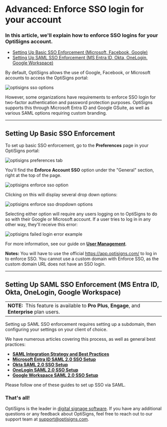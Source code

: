 # Advanced: Enforce SSO login for your account

### In this article, we'll explain how to enforce SSO logins for your OptiSigns account.

* [Setting Up Basic SSO Enforcement (Microsoft, Facebook, Google)](#BasicSSO)
* [Setting Up SAML SSO Enforcement (MS Entra ID, Okta, OneLogin, Google Workspace)](#SAML)

By default, OptiSigns allows the use of Google, Facebook, or Microsoft accounts to access the OptiSigns portal:

![optisigns sso options](https://support.optisigns.com/hc/article_attachments/37792885011987)

However, some organizations have requirements to enforce SSO login for two-factor authentication and password protection purposes. OptiSigns supports this through Microsoft Entra ID and Google GSuite, as well as various SAML options requiring custom branding.

---

## Setting Up Basic SSO Enforcement

To set up basic SSO enforcement, go to the **Preferences** page in your OptiSigns portal:

![optisigns preferences tab](https://support.optisigns.com/hc/article_attachments/37792885015699)

You'll find the **Enforce Account SSO** option under the "General" section, right at the top of the page.

![optisigns enforce sso option](https://support.optisigns.com/hc/article_attachments/37792931285523)

Clicking on this will display several drop down options:

![optisigns enforce sso dropdown options](https://support.optisigns.com/hc/article_attachments/37792931288339)

Selecting either option will require any users logging on to OptiSigns to do so with their Google or Microsoft account. If a user tries to log in in any other way, they'll receive this error:

![optisigns failed login error example](https://support.optisigns.com/hc/article_attachments/1500001233801)

For more information, see our guide on **[User Management](https://support.optisigns.com/hc/en-us/articles/360046356113-Advanced-Security-Managing-User-Roles#AddingorInviting)**.

**Notes:** You will have to use the official <https://app.optisigns.com/> to log in to enforce SSO. You cannot use a custom domain with Enforce SSO, as the custom domain URL does not have an SSO login.

---

## Setting Up SAML SSO Enforcement (MS Entra ID, Okta, OneLogin, Google Workspace)

|  |
| --- |
| **NOTE:**  This feature is available to **Pro Plus**, **Engage**, and **Enterprise** plan users. |

Setting up SAML SSO enforcement requires setting up a subdomain, then configuring your settings on your client of choice.

We have numerous articles covering this process, as well as general best practices:

* [**SAML Integration Strategy and Best Practices**](https://support.optisigns.com/hc/en-us/articles/4407128433299-SAML-integration-strategy-best-practice)
* [**Microsoft Entra ID SAML 2.0 SSO Setup**](https://support.optisigns.com/hc/en-us/articles/4407252213395-How-to-Set-Up-SAML-2-0-with-OptiSigns-and-MS-Entra-ID-formerly-Azure-AD)
* [**Okta SAML 2.0 SSO Setup**](https://support.optisigns.com/hc/en-us/articles/4404590815635-How-to-set-up-SAML-2-0-with-OptiSigns-and-Okta)
* [**OneLogin SAML 2.0 SSO Setup**](https://support.optisigns.com/hc/en-us/articles/4407386819731-How-to-set-up-SAML-2-0-with-OptiSigns-and-OneLogin)
* [**Google Workspace SAML 2.0 SSO Setup**](https://support.optisigns.com/hc/en-us/articles/4407493404307-How-to-set-up-SAML-2-0-with-OptiSigns-and-Google-Workspace)

Please follow one of these guides to set up SSO via SAML.

### **That's all!**

OptiSigns is the leader in [digital signage software](https://www.optisigns.com/). If you have any additional questions or any feedback about OptiSigns, feel free to reach out to our support team at [support@optisigns.com](mailto:support@optisigns.com).